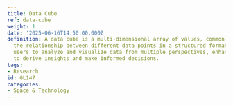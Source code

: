 ```yaml
---
title: Data Cube
ref: data-cube
weight: 1
date: '2025-06-16T14:50:00.000Z'
definition: A data cube is a multi-dimensional array of values, commonly used to describe
  the relationship between different data points in a structured format. It allows
  users to analyze and visualize data from multiple perspectives, enhancing the ability
  to derive insights and make informed decisions.
tags:
- Research
id: GL147
categories:
- Space & Technology
---
```


